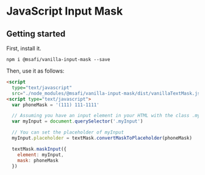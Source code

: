 # JavaScript Input Mask

## Getting started

First, install it.

```
npm i @msafi/vanilla-input-mask --save
```

Then, use it as follows:

```html
<script
  type="text/javascript"
  src="./node_modules/@msafi/vanilla-input-mask/dist/vanillaTextMask.js"></script>
<script type="text/javascript">
  var phoneMask = '(111) 111-1111'

  // Assuming you have an input element in your HTML with the class .myInput
  var myInput = document.querySelector('.myInput')

  // You can set the placeholder of myInput
  myInput.placeholder = textMask.convertMaskToPlaceholder(phoneMask)

  textMask.maskInput({
    element: myInput,
    mask: phoneMask
  })
```
